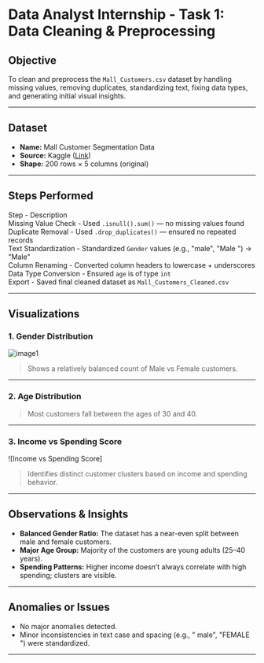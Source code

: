 #  Data Analyst Internship - Task 1: Data Cleaning & Preprocessing

##  Objective

To clean and preprocess the `Mall_Customers.csv` dataset by handling missing values, removing duplicates, standardizing text, fixing data types, and generating initial visual insights.

---

## Dataset

- **Name:** Mall Customer Segmentation Data  
- **Source:** Kaggle ([Link](https://www.kaggle.com/datasets/vjchoudhary7/customer-segmentation-tutorial-in-python))  
- **Shape:** 200 rows × 5 columns (original)

---

##  Steps Performed

 Step                        -             Description       
 Missing Value Check        - Used `.isnull().sum()` — no missing values found                           
 Duplicate Removal          - Used `.drop_duplicates()` — ensured no repeated records                    
 Text Standardization       - Standardized `Gender` values (e.g., "male", "Male ") → "Male"              
 Column Renaming            - Converted column headers to lowercase + underscores                        
 Data Type Conversion       - Ensured `age` is of type `int`                                             
 Export                     - Saved final cleaned dataset as `Mall_Customers_Cleaned.csv`                

---

##  Visualizations

### 1. Gender Distribution

![image1](https://github.com/user-attachments/assets/bfe3b5bd-cc84-4d75-852b-323789360ff9)


> Shows a relatively balanced count of Male vs Female customers.

---

### 2. Age Distribution


> Most customers fall between the ages of 30 and 40.

---

### 3. Income vs Spending Score

![Income vs Spending Score]

> Identifies distinct customer clusters based on income and spending behavior.

---

##  Observations & Insights

- **Balanced Gender Ratio:** The dataset has a near-even split between male and female customers.
- **Major Age Group:** Majority of the customers are young adults (25–40 years).
- **Spending Patterns:** Higher income doesn’t always correlate with high spending; clusters are visible.

---

##  Anomalies or Issues

- No major anomalies detected.
- Minor inconsistencies in text case and spacing (e.g., " male", "FEMALE ") were standardized.

---
